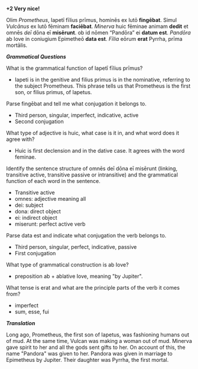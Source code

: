 **+2 Very nice!**

Olim *Prometheus*, Iapetī fīlius prīmus, hominēs ex lutō **fingēbat**. Simul *Vulcānus* ex lutō fēminam **faciēbat**. *Minerva* huic fēminae animam **dedit** et omnēs *deī* dōna eī **misērunt**. ob id nōmen “Pandōra” ei **datum est**. *Pandōra* ab Iove in coniugium Epimetheō **data est**. *Fīlia* eōrum **erat** Pyrrha, prīma mortālis.

***Grammatical Questions***

What is the grammatical function of Iapetī fīlius prīmus?
- Iapeti is in the genitive and filius primus is in the nominative, referring to the subject Prometheus. This phrase tells us that Prometheus is the first son, or filius primus, of Iapetus.

Parse fingēbat and tell me what conjugation it belongs to.
- Third person, singular, imperfect, indicative, active
- Second conjugation

What type of adjective is huic, what case is it in, and what word does it agree with?
- Huic is first declension and in the dative case. It agrees with the word feminae.

Identify the sentence structure of omnēs deī dōna eī misērunt (linking, transitive active, transitive passive or intransitive) and the grammatical function of each word in the sentence.
- Transitive active
- omnes: adjective meaning all
- dei: subject
- dona: direct object
- ei: indirect object
- miserunt: perfect active verb

Parse data est and indicate what conjugation the verb belongs to.
- Third person, singular, perfect, indicative, passive
- First conjugation

What type of grammatical construction is ab Iove?
- preposition ab + ablative Iove, meaning "by Jupiter".

What tense is erat and what are the principle parts of the verb it comes from?
- imperfect
- sum, esse, fui

***Translation***

Long ago, Prometheus, the first son of Iapetus, was fashioning humans out of mud. At the same time, Vulcan was making a woman out of mud. Minerva gave spirit to her and all the gods sent gifts to her. On account of this, the name "Pandora" was given to her. Pandora was given in marriage to Epimetheus by Jupiter. Their daughter was Pyrrha, the first mortal.
